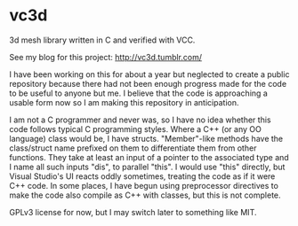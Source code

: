 vc3d
====

3d mesh library written in C and verified with VCC.

See my blog for this project: http://vc3d.tumblr.com/

I have been working on this for about a year but neglected to create a public repository because there had not been enough progress made for the code to be useful to anyone but me. I believe that the code is approaching a usable form now so I am making this repository in anticipation.

I am not a C programmer and never was, so I have no idea whether this code follows typical C programming styles. Where a C++ (or any OO language) class would be, I have structs. "Member"-like methods have the class/struct name prefixed on them to differentiate them from other functions. They take at least an input of a pointer to the associated type and I name all such inputs "dis", to parallel "this". I would use "this" directly, but Visual Studio's UI reacts oddly sometimes, treating the code as if it were C++ code. In some places, I have begun using preprocessor directives to make the code also compile as C++ with classes, but this is not complete.

GPLv3 license for now, but I may switch later to something like MIT.
